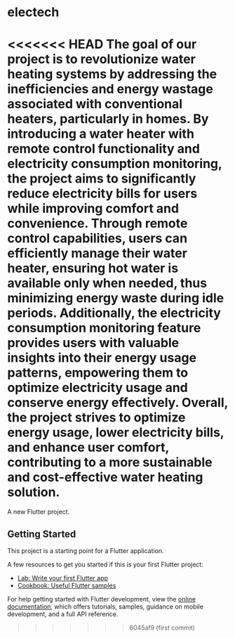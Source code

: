 # electech
<<<<<<< HEAD
The goal of our project is to revolutionize water heating systems by addressing the inefficiencies and energy wastage associated with conventional heaters, particularly in homes. By introducing a water heater with remote control functionality and electricity consumption monitoring, the project aims to significantly reduce electricity bills for users while improving comfort and convenience. Through remote control capabilities, users can efficiently manage their water heater, ensuring hot water is available only when needed, thus minimizing energy waste during idle periods. Additionally, the electricity consumption monitoring feature provides users with valuable insights into their energy usage patterns, empowering them to optimize electricity usage and conserve energy effectively. Overall, the project strives to optimize energy usage, lower electricity bills, and enhance user comfort, contributing to a more sustainable and cost-effective water heating solution.
=======

A new Flutter project.

## Getting Started

This project is a starting point for a Flutter application.

A few resources to get you started if this is your first Flutter project:

- [Lab: Write your first Flutter app](https://docs.flutter.dev/get-started/codelab)
- [Cookbook: Useful Flutter samples](https://docs.flutter.dev/cookbook)

For help getting started with Flutter development, view the
[online documentation](https://docs.flutter.dev/), which offers tutorials,
samples, guidance on mobile development, and a full API reference.
>>>>>>> 6045af9 (first commit)
